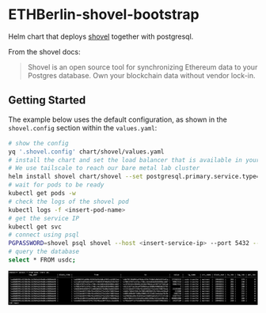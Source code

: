 # ETHBerlin-shovel-bootstrap

Helm chart that deploys [shovel](https://indexsupply.com/shovel/) together with postgresql.

From the shovel docs:

> Shovel is an open source tool for synchronizing Ethereum data to your Postgres database.
Own your blockchain data without vendor lock-in.


## Getting Started

The example below uses the default configuration, as shown in the `shovel.config` section within the `values.yaml`:

```bash
# show the config
yq '.shovel.config' chart/shovel/values.yaml
# install the chart and set the load balancer that is available in your cluster.
# We use tailscale to reach our bare metal lab cluster
helm install shovel chart/shovel --set postgresql.primary.service.type=LoadBalancer --set postgresql.primary.service.loadBalancerClass=tailscale
# wait for pods to be ready
kubectl get pods -w
# check the logs of the shovel pod
kubectl logs -f <insert-pod-name>
# get the service IP
kubectl get svc
# connect using psql
PGPASSWORD=shovel psql shovel --host <insert-service-ip> --port 5432 --username shovel -c
# query the database
select * FROM usdc;
```

![psqlscreenshot](psql-screenshot.png)
